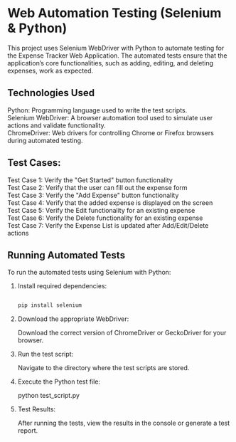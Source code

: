 # Web Automation Testing (Selenium & Python)

This project uses Selenium WebDriver with Python to automate testing for the Expense Tracker Web Application. The automated tests ensure that the application’s core functionalities, such as adding, editing, and deleting expenses, work as expected.

## Technologies Used

Python: Programming language used to write the test scripts.<br>
Selenium WebDriver: A browser automation tool used to simulate user actions and validate functionality.<br>
ChromeDriver: Web drivers for controlling Chrome or Firefox browsers during automated testing.


##  Test Cases:
Test Case 1: Verify the "Get Started" button functionality<br>
Test Case 2: Verify that the user can fill out the expense form<br>
Test Case 3: Verify the "Add Expense" button functionality<br>
Test Case 4: Verify that the added expense is displayed on the screen<br>
Test Case 5: Verify the Edit functionality for an existing expense<br>
Test Case 6: Verify the Delete functionality for an existing expense<br>
Test Case 7: Verify the Expense List is updated after Add/Edit/Delete actions

## Running Automated Tests
To run the automated tests using Selenium with Python:

1. Install required dependencies:

   ```bash
   
   pip install selenium


3. Download the appropriate WebDriver:

   Download the correct version of ChromeDriver or GeckoDriver for your browser.

4. Run the test script:

   Navigate to the directory where the test scripts are stored.

5. Execute the Python test file:
   
   python test_script.py

6. Test Results:
   
   After running the tests, view the results in the console or generate a test report.

